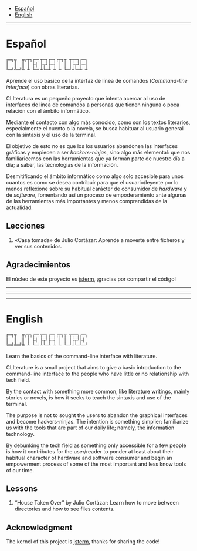 * [Español](#español)
* [English](#english)

---

# Español

    ╔═╗╦  ╦┌┬┐┌─┐┬─┐┌─┐┌┬┐┬ ┬┬─┐┌─┐
    ║  ║  ║ │ ├┤ ├┬┘├─┤ │ │ │├┬┘├─┤
    ╚═╝╩═╝╩ ┴ └─┘┴└─┴ ┴ ┴ └─┘┴└─┴ ┴

Aprende el uso básico de la interfaz de línea de comandos (*Command-line interface*)
con obras literarias.

CLIteratura es un pequeño proyecto que intenta acercar al uso de interfaces de línea
de comandos a personas que tienen ninguna o poca relación con el ámbito informático.

Mediante el contacto con algo más conocido, como son los textos literarios, especialmente
el cuento o la novela, se busca habituar al usuario general con la sintaxis y el
uso de la terminal.

El objetivo de esto no es que los los usuarios abandonen las interfaces gráficas
y empiecen a ser *hackers-ninjas*, sino algo más elemental: que nos familiaricemos
con las herramientas que ya forman parte de nuestro día a día; a saber, las tecnologías
de la información.

Desmitificando el ámbito informático como algo solo accesible para unos cuantos
es como se desea contribuir para que el usuario/leyente por lo menos reflexione
sobre su habitual carácter de consumidor de *hardware* y de *software*,
fomentando así un proceso de empoderamiento ante algunas de las herramientas más
importantes y menos comprendidas de la actualidad.

## Lecciones

1. «Casa tomada» de Julio Cortázar: Aprende a moverte entre ficheros y ver sus contenidos.

## Agradecimientos

El núcleo de este proyecto es [jsterm](https://github.com/clarkduvall/jsterm),
¡gracias por compartir el código!

---
---
---

# English

    ╔═╗╦  ╦┌┬┐┌─┐┬─┐┌─┐┌┬┐┬ ┬┬─┐┌─┐
    ║  ║  ║ │ ├┤ ├┬┘├─┤ │ │ │├┬┘├┤
    ╚═╝╩═╝╩ ┴ └─┘┴└─┴ ┴ ┴ └─┘┴└─└─┘

Learn the basics of the command-line interface with literature.

CLIterature is a small project that aims to give a basic introduction to the command-line
interface to the people who have little or no relationship with tech field.

By the contact with something more common, like literature writings, mainly stories
or novels, is how it seeks to teach the sintaxis and use of the terminal.

The purpose is not to sought the users to abandon the graphical interfaces and become
hackers-ninjas. The intention is something simplier: familiarize us with the tools
that are part of our daily life; namely, the information technology.

By debunking the tech field as something only accessible for a few people is how
it contributes for the user/reader to ponder at least about their habitual character
of hardware and software consumer and begin an empowerment process of some of the
most important and less know tools of our time.

## Lessons

1. “House Taken Over” by Julio Cortázar: Learn how to move between directories and
how to see files contents.

## Acknowledgment

The kernel of this project is [jsterm](https://github.com/clarkduvall/jsterm), thanks
for sharing the code!
